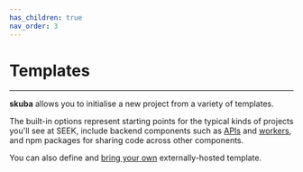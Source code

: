 ```yaml
---
has_children: true
nav_order: 3
---
```


# Templates

---

**skuba** allows you to initialise a new project from a variety of templates.

The built-in options represent starting points for the typical kinds of projects you'll see at SEEK,
include backend components such as [APIs] and [workers],
and npm packages for sharing code across other components.

You can also define and [bring your own] externally-hosted template.

[apis]: ./api.md
[bring your own]: ./byo.md
[packages]: ./package.md
[workers]: ./worker.md
